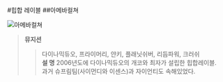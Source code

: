 #힙합 레이블
##아메바컬쳐 

![아메바컬쳐](http://fimg2.pann.com/new/download.jsp?FileID=31242070)  

>**뮤지션**
>>  다이나믹듀오, 프라이머리, 얀키, 플래닛쉬버, 리듬파워, 크러쉬  
>**설  명**
>>  2006년도에 다이나믹듀오의 개코와 최자가 설립한 힙합레이블.  
과거 슈프림팀(사이먼디와 이센스)과 자이언티도 속해있었다.
